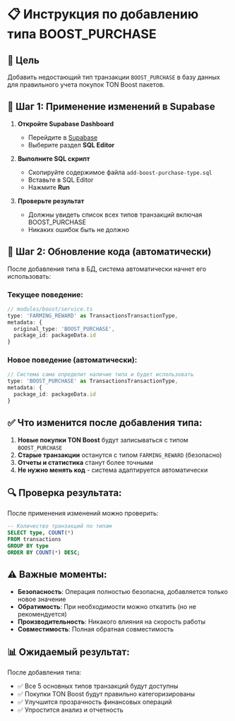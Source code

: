 # 📋 Инструкция по добавлению типа BOOST_PURCHASE

## 🎯 Цель
Добавить недостающий тип транзакции `BOOST_PURCHASE` в базу данных для правильного учета покупок TON Boost пакетов.

## 📝 Шаг 1: Применение изменений в Supabase

1. **Откройте Supabase Dashboard**
   - Перейдите в [Supabase](https://app.supabase.com/project/wunnsvicbebssrjqedor)
   - Выберите раздел **SQL Editor**

2. **Выполните SQL скрипт**
   - Скопируйте содержимое файла `add-boost-purchase-type.sql`
   - Вставьте в SQL Editor
   - Нажмите **Run**

3. **Проверьте результат**
   - Должны увидеть список всех типов транзакций включая BOOST_PURCHASE
   - Никаких ошибок быть не должно

## 🔧 Шаг 2: Обновление кода (автоматически)

После добавления типа в БД, система автоматически начнет его использовать:

### Текущее поведение:
```typescript
// modules/boost/service.ts
type: 'FARMING_REWARD' as TransactionsTransactionType,
metadata: {
  original_type: 'BOOST_PURCHASE',
  package_id: packageData.id
}
```

### Новое поведение (автоматически):
```typescript
// Система сама определит наличие типа и будет использовать
type: 'BOOST_PURCHASE' as TransactionsTransactionType,
metadata: {
  package_id: packageData.id
}
```

## ✅ Что изменится после добавления типа:

1. **Новые покупки TON Boost** будут записываться с типом `BOOST_PURCHASE`
2. **Старые транзакции** останутся с типом `FARMING_REWARD` (безопасно)
3. **Отчеты и статистика** станут более точными
4. **Не нужно менять код** - система адаптируется автоматически

## 🔍 Проверка результата:

После применения изменений можно проверить:
```sql
-- Количество транзакций по типам
SELECT type, COUNT(*) 
FROM transactions 
GROUP BY type 
ORDER BY COUNT(*) DESC;
```

## ⚠️ Важные моменты:

- **Безопасность**: Операция полностью безопасна, добавляется только новое значение
- **Обратимость**: При необходимости можно откатить (но не рекомендуется)
- **Производительность**: Никакого влияния на скорость работы
- **Совместимость**: Полная обратная совместимость

## 📊 Ожидаемый результат:

После добавления типа:
- ✅ Все 5 основных типов транзакций будут доступны
- ✅ Покупки TON Boost будут правильно категоризированы
- ✅ Улучшится прозрачность финансовых операций
- ✅ Упростится анализ и отчетность